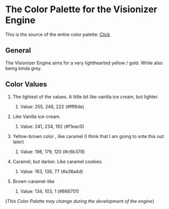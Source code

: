 # The Color Palette for the Visionizer Engine  

This is the source of the entire color palette: [Click](https://colorpalettes.net/color-palette-2396/)

## General

The Visionizer Engine aims for a very lighthearted yellow / gold. While also being kinda grey.

## Color Values  

1. The lightest of the values. A little bit  like vanilla ice cream, but lighter.
    1. Value: 255, 246, 222 (#fff6de)

2. Like Vanilla ice-cream.
    1. Value: 241, 234, 192 (#f1eac0)

3. Yellow-brown color , like caramel (I think that I am going to vote this out later)
    1. Value: 198, 179, 120 (#c6b378)

4. Caramel, but darker. Like caramel cookies.
    1. Value: 163, 138, 77 (#a38a4d)

5. Brown-caramel-like
    1. Value: 134, 103, 1 (#866701)

(*This Color Palette may change during the development of the engine*)
